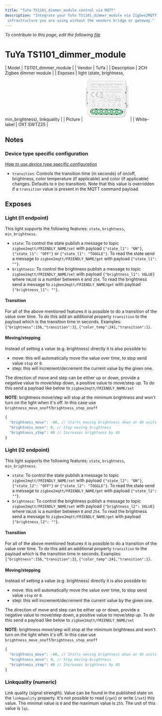 ```yaml
---
title: "TuYa TS1101_dimmer_module control via MQTT"
description: "Integrate your TuYa TS1101_dimmer_module via Zigbee2MQTT with whatever smart home
 infrastructure you are using without the vendors bridge or gateway."
---
```


*To contribute to this page, edit the following
[file](https://github.com/Koenkk/zigbee2mqtt.io/blob/master/docs/devices/TS1101_dimmer_module.md)*

# TuYa TS1101_dimmer_module

| Model | TS1101_dimmer_module  |
| Vendor  | TuYa  |
| Description | 2CH Zigbee dimmer module |
| Exposes | light (state, brightness, min_brightness), linkquality |
| Picture | ![TuYa TS1101_dimmer_module](../images/devices/TS1101_dimmer_module.jpg) |
| White-label | OXT SWTZ25 |

## Notes

### Device type specific configuration
*[How to use device type specific configuration](../information/configuration.md)*

* `transition`: Controls the transition time (in seconds) of on/off, brightness,
color temperature (if applicable) and color (if applicable) changes. Defaults to `0` (no transition).
Note that this value is overridden if a `transition` value is present in the MQTT command payload.



## Exposes

### Light (l1 endpoint)
This light supports the following features: `state`, `brightness`, `min_brightness`.
- `state`: To control the state publish a message to topic `zigbee2mqtt/FRIENDLY_NAME/set` with payload `{"state_l1": "ON"}`, `{"state_l1": "OFF"}` or `{"state_l1": "TOGGLE"}`. To read the state send a message to `zigbee2mqtt/FRIENDLY_NAME/get` with payload `{"state_l1": ""}`.
- `brightness`: To control the brightness publish a message to topic `zigbee2mqtt/FRIENDLY_NAME/set` with payload `{"brightness_l1": VALUE}` where `VALUE` is a number between `0` and `254`. To read the brightness send a message to `zigbee2mqtt/FRIENDLY_NAME/get` with payload `{"brightness_l1": ""}`.

#### Transition
For all of the above mentioned features it is possible to do a transition of the value over time. To do this add an additional property `transition` to the payload which is the transition time in seconds.
Examples: `{"brightness":156,"transition":3}`, `{"color_temp":241,"transition":1}`.

#### Moving/stepping
Instead of setting a value (e.g. brightness) directly it is also possible to:
- move: this will automatically move the value over time, to stop send value `stop` or `0`.
- step: this will increment/decrement the current value by the given one.

The direction of move and step can be either up or down, provide a negative value to move/step down, a positive value to move/step up.
To do this send a payload like below to `zigbee2mqtt/FRIENDLY_NAME/set`

**NOTE**: brightness move/step will stop at the minimum brightness and won't turn on the light when it's off. In this case use `brightness_move_onoff`/`brightness_step_onoff`
````js
{
  "brightness_move": -40, // Starts moving brightness down at 40 units per second
  "brightness_move": 0, // Stop moving brightness
  "brightness_step": 40 // Increases brightness by 40
}
````

### Light (l2 endpoint)
This light supports the following features: `state`, `brightness`, `min_brightness`.
- `state`: To control the state publish a message to topic `zigbee2mqtt/FRIENDLY_NAME/set` with payload `{"state_l2": "ON"}`, `{"state_l2": "OFF"}` or `{"state_l2": "TOGGLE"}`. To read the state send a message to `zigbee2mqtt/FRIENDLY_NAME/get` with payload `{"state_l2": ""}`.
- `brightness`: To control the brightness publish a message to topic `zigbee2mqtt/FRIENDLY_NAME/set` with payload `{"brightness_l2": VALUE}` where `VALUE` is a number between `0` and `254`. To read the brightness send a message to `zigbee2mqtt/FRIENDLY_NAME/get` with payload `{"brightness_l2": ""}`.

#### Transition
For all of the above mentioned features it is possible to do a transition of the value over time. To do this add an additional property `transition` to the payload which is the transition time in seconds.
Examples: `{"brightness":156,"transition":3}`, `{"color_temp":241,"transition":1}`.

#### Moving/stepping
Instead of setting a value (e.g. brightness) directly it is also possible to:
- move: this will automatically move the value over time, to stop send value `stop` or `0`.
- step: this will increment/decrement the current value by the given one.

The direction of move and step can be either up or down, provide a negative value to move/step down, a positive value to move/step up.
To do this send a payload like below to `zigbee2mqtt/FRIENDLY_NAME/set`

**NOTE**: brightness move/step will stop at the minimum brightness and won't turn on the light when it's off. In this case use `brightness_move_onoff`/`brightness_step_onoff`
````js
{
  "brightness_move": -40, // Starts moving brightness down at 40 units per second
  "brightness_move": 0, // Stop moving brightness
  "brightness_step": 40 // Increases brightness by 40
}
````

### Linkquality (numeric)
Link quality (signal strength).
Value can be found in the published state on the `linkquality` property.
It's not possible to read (`/get`) or write (`/set`) this value.
The minimal value is `0` and the maximum value is `255`.
The unit of this value is `lqi`.

